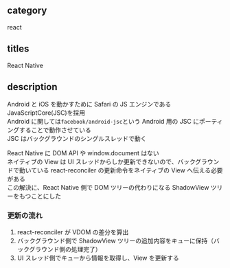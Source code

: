 ## category

react

## titles

React Native

## description

Android と iOS を動かすために Safari の JS エンジンである JavaScriptCore(JSC)を採用  
Android に関しては`facebook/android-jsc`という Android 用の JSC にポーティングすることで動作させている  
JSC はバックグラウンドのシングルスレッドで動く

React Native に DOM API や window.document はない  
ネイティブの View は UI スレッドからしか更新できないので、バックグラウンドで動いている react-reconciler の更新命令をネイティブの View へ伝える必要がある  
この解決に、React Native 側で DOM ツリーの代わりになる ShadowView ツリーをもつことにした

### 更新の流れ

1. react-reconciler が VDOM の差分を算出
1. バックグラウンド側で ShadowView ツリーの追加内容をキューに保持（バックグラウンド側の処理完了）
1. UI スレッド側でキューから情報を取得し、View を更新する
